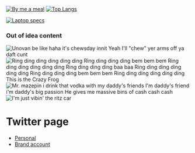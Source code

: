[![By me a meal](https://cdn.buymeacoffee.com/buttons/v2/default-green.png)](https://www.buymeacoffee.com/rk0cc) [![Top Langs](https://github-readme-stats.vercel.app/api/top-langs/?username=rk0cc&exclude_repo=rk0cc.github.io&langs_count=10&layout=compact&hide=html,css,Makefile)](#)

[![Laptop specs](https://valid.x86.fr/cache/banner/ub5ln2-6.png)](https://valid.x86.fr/ub5ln2)

### Out of idea content
![Unovan be like haha it's chewsday innit Yeah I'll "chew" yer arms off ya daft cunt](https://i.ytimg.com/vi/2hhbW9h7UiU/mqdefault.jpg)
![Ring ding ding ding ding ding Ring ding ding ding bem bem bem Ring ding ding ding ding ding Ring ding ding ding baa baa Ring ding ding ding ding ding Ring ding ding ding bem bem bem Ring ding ding ding ding ding This is the Crazy Frog](https://i.kym-cdn.com/photos/images/newsfeed/000/225/380/tumblr_lwyc4tU63C1qecay6o1_250.gif)
![Mr. mazepin i drink that vodka with my daddy's friends I'm daddy's friend i'm daddy's big passion He gives me massive bins of cash cash cash](https://media.giphy.com/media/zWhyZNQcqMYiNOpY2Z/source.gif)
![I'm just vibin' the ritz car](https://media.giphy.com/media/vmYtpg1DkKi2WEhEHu/giphy-downsized.gif)

# Twitter page
* [Personal](https://twitter.com/rk0cc)
* [Brand account](https://twitter.com/rk0cc_brand)
